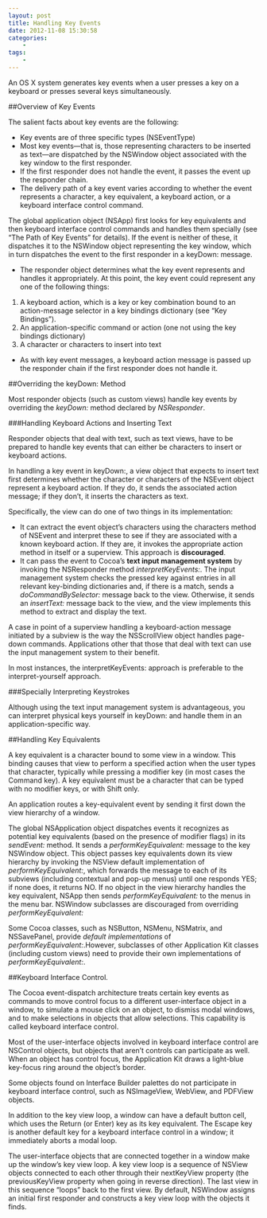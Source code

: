 ```yaml
--- 
layout: post
title: Handling Key Events
date: 2012-11-08 15:30:58
categories:
    - 
tags:
    -
---
```



An OS X system generates key events when a user presses a key on a keyboard or presses several keys simultaneously.


##Overview of Key Events

The salient facts about key events are the following:

* Key events are of three specific types (NSEventType)
* Most key events—that is, those representing characters to be inserted as text—are dispatched by the NSWindow object associated with the key window to the first responder.
* If the first responder does not handle the event, it passes the event up the responder chain.
* The delivery path of a key event varies according to whether the event represents a character, a key equivalent, a keyboard action, or a keyboard interface control command.

The global application object (NSApp) first looks for key equivalents and then keyboard interface control commands and handles them specially (see “The Path of Key Events” for details). If the event is neither of these, it dispatches it to the NSWindow object representing the key window, which in turn dispatches the event to the first responder in a keyDown: message.

* The responder object determines what the key event represents and handles it appropriately. At this point, the key event could represent any one of the following things:

1. A keyboard action, which is a key or key combination bound to an action-message selector in a key bindings dictionary (see “Key Bindings”).
2. An application-specific command or action (one not using the key bindings dictionary)
3. A character or characters to insert into text

* As with key event messages, a keyboard action message is passed up the responder chain if the first responder does not handle it.


##Overriding the keyDown: Method

Most responder objects (such as custom views) handle key events by overriding the *keyDown:* method declared by *NSResponder*. 


###Handling Keyboard Actions and Inserting Text

Responder objects that deal with text, such as text views, have to be prepared to handle key events that can either be characters to insert or keyboard actions. 

In handling a key event in keyDown:, a view object that expects to insert text first determines whether the character or characters of the NSEvent object represent a keyboard action. If they do, it sends the associated action message; if they don’t, it inserts the characters as text.

Specifically, the view can do one of two things in its implementation:

* It can extract the event object’s characters using the characters method of NSEvent and interpret these to see if they are associated with a known keyboard action. If they are, it invokes the appropriate action method in itself or a superview. This approach is **discouraged**.
* It can pass the event to Cocoa’s **text input management system** by invoking the NSResponder method *interpretKeyEvents:*. The input management system checks the pressed key against entries in all relevant key-binding dictionaries and, if there is a match, sends a *doCommandBySelector:* message back to the view. Otherwise, it sends an *insertText:* message back to the view, and the view implements this method to extract and display the text.

A case in point of a superview handling a keyboard-action message initiated by a subview is the way the NSScrollView object handles page-down commands. Applications other that those that deal with text can use the input management system to their benefit.

In most instances, the interpretKeyEvents: approach is preferable to the interpret-yourself approach. 


###Specially Interpreting Keystrokes

Although using the text input management system is advantageous, you can interpret physical keys yourself in keyDown: and handle them in an application-specific way.


##Handling Key Equivalents

A key equivalent is a character bound to some view in a window. This binding causes that view to perform a specified action when the user types that character, typically while pressing a modifier key (in most cases the Command key). A key equivalent must be a character that can be typed with no modifier keys, or with Shift only.

An application routes a key-equivalent event by sending it first down the view hierarchy of a window.

The global NSApplication object dispatches events it recognizes as potential key equivalents (based on the presence of modifier flags) in its *sendEvent:* method. It sends a *performKeyEquivalent:* message to the key NSWindow object. This object passes key equivalents down its view hierarchy by invoking the NSView default implementation of *performKeyEquivalent:*, which forwards the message to each of its subviews (including contextual and pop-up menus) until one responds YES; if none does, it returns NO. If no object in the view hierarchy handles the key equivalent, NSApp then sends *performKeyEquivalent:* to the menus in the menu bar. NSWindow subclasses are discouraged from overriding *performKeyEquivalent:*

Some Cocoa classes, such as NSButton, NSMenu, NSMatrix, and NSSavePanel, provide *default implementations* of *performKeyEquivalent:*.However, subclasses of other Application Kit classes (including custom views) need to provide their own implementations of *performKeyEquivalent:*.


##Keyboard Interface Control.

The Cocoa event-dispatch architecture treats certain key events as commands to move control focus to a different user-interface object in a window, to simulate a mouse click on an object, to dismiss modal windows, and to make selections in objects that allow selections. This capability is called keyboard interface control. 

Most of the user-interface objects involved in keyboard interface control are NSControl objects, but objects that aren’t controls can participate as well. When an object has control focus, the Application Kit draws a light-blue key-focus ring around the object’s border. 

Some objects found on Interface Builder palettes do not participate in keyboard interface control, such as NSImageView, WebView, and PDFView objects.

In addition to the key view loop, a window can have a default button cell, which uses the Return (or Enter) key as its key equivalent. The Escape key is another default key for a keyboard interface control in a window; it immediately aborts a modal loop.

The user-interface objects that are connected together in a window make up the window’s key view loop. A key view loop is a sequence of NSView objects connected to each other through their nextKeyView property (the previousKeyView property when going in reverse direction). The last view in this sequence “loops” back to the first view. By default, NSWindow assigns an initial first responder and constructs a key view loop with the objects it finds. 